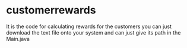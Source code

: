 # customerrewards
It is the code for calculating rewards for the customers
you can just download the text file onto your system and can just give its path in the Main.java
